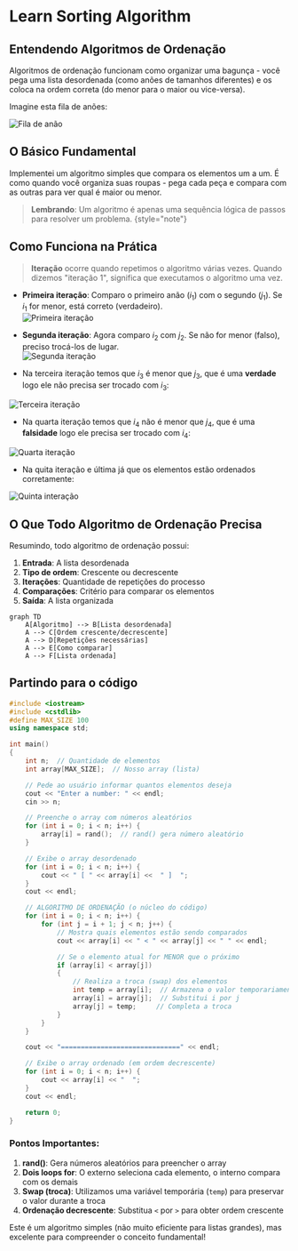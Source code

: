 # Learn Sorting Algorithm

## Entendendo Algoritmos de Ordenação

Algoritmos de ordenação funcionam como organizar uma bagunça - você pega uma lista desordenada (como anões de tamanhos diferentes) e os coloca na ordem correta (do menor para o maior ou vice-versa).

Imagine esta fila de anões:

![Fila de anão](filadeanao)

## O Básico Fundamental

Implementei um algoritmo simples que compara os elementos um a um. É como quando você organiza suas roupas - pega cada peça e compara com as outras para ver qual é maior ou menor.

> **Lembrando**: Um algoritmo é apenas uma sequência lógica de passos para resolver um problema.
> {style="note"}

## Como Funciona na Prática

> **Iteração** ocorre quando repetimos o algoritmo várias vezes. Quando dizemos "iteração 1", significa que executamos o algoritmo uma vez.

- **Primeira iteração**: Comparo o primeiro anão ($i_1$) com o segundo ($j_1$). Se $i_1$ for menor, está correto (verdadeiro).  
![Primeira iteração](Primeiraiteracao)

- **Segunda iteração**: Agora comparo $i_2$ com $j_2$. Se não for menor (falso), preciso trocá-los de lugar.  
![Segunda iteração](segundaint)

- Na terceira iteração temos que $i_{3}$ é menor que $j_{3}$, que é uma **verdade** logo ele não precisa ser trocado com $i_{3}$:

![Terceira iteração](terceiraint)

- Na quarta iteração temos que $i_{4}$ não é menor que $j_{4}$, que é uma **falsidade** logo ele precisa ser trocado com $i_{4}$:

![Quarta iteração](quartaiteracao)

- Na quita iteração e última já que os elementos estão ordenados corretamente:

![Quinta interação](quartaiteracao)

## O Que Todo Algoritmo de Ordenação Precisa

Resumindo, todo algoritmo de ordenação possui:

1. **Entrada**: A lista desordenada
2. **Tipo de ordem**: Crescente ou decrescente
3. **Iterações**: Quantidade de repetições do processo
4. **Comparações**: Critério para comparar os elementos
5. **Saída**: A lista organizada

```mermaid
graph TD
    A[Algoritmo] --> B[Lista desordenada]
    A --> C[Ordem crescente/decrescente]
    A --> D[Repetições necessárias]
    A --> E[Como comparar]
    A --> F[Lista ordenada]
```

## Partindo para o código

```c++
#include <iostream>
#include <cstdlib>
#define MAX_SIZE 100
using namespace std;

int main()
{
    int n;  // Quantidade de elementos
    int array[MAX_SIZE];  // Nosso array (lista)

    // Pede ao usuário informar quantos elementos deseja
    cout << "Enter a number: " << endl;
    cin >> n;

    // Preenche o array com números aleatórios
    for (int i = 0; i < n; i++) {
        array[i] = rand();  // rand() gera número aleatório
    }

    // Exibe o array desordenado
    for (int i = 0; i < n; i++) {
        cout << " [ " << array[i] <<  " ]  ";
    }
    cout << endl;

    // ALGORITMO DE ORDENAÇÃO (o núcleo do código)
    for (int i = 0; i < n; i++) {
        for (int j = i + 1; j < n; j++) {
            // Mostra quais elementos estão sendo comparados
            cout << array[i] << " < " << array[j] << " " << endl;

            // Se o elemento atual for MENOR que o próximo
            if (array[i] < array[j])
            {
                // Realiza a troca (swap) dos elementos
                int temp = array[i];  // Armazena o valor temporariamente
                array[i] = array[j];  // Substitui i por j
                array[j] = temp;     // Completa a troca
            }
        }
    }

    cout << "==============================" << endl;

    // Exibe o array ordenado (em ordem decrescente)
    for (int i = 0; i < n; i++) {
        cout << array[i] << "  ";
    }
    cout << endl;

    return 0;
}
```

### Pontos Importantes:

1. **rand()**: Gera números aleatórios para preencher o array
2. **Dois loops for**: O externo seleciona cada elemento, o interno compara com os demais
3. **Swap (troca)**: Utilizamos uma variável temporária (`temp`) para preservar o valor durante a troca
4. **Ordenação decrescente**: Substitua `<` por `>` para obter ordem crescente

Este é um algoritmo simples (não muito eficiente para listas grandes), mas excelente para compreender o conceito fundamental!
